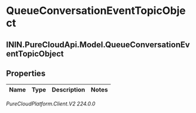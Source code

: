 # QueueConversationEventTopicObject

## ININ.PureCloudApi.Model.QueueConversationEventTopicObject

## Properties

|Name | Type | Description | Notes|
|------------ | ------------- | ------------- | -------------|



_PureCloudPlatform.Client.V2 224.0.0_
